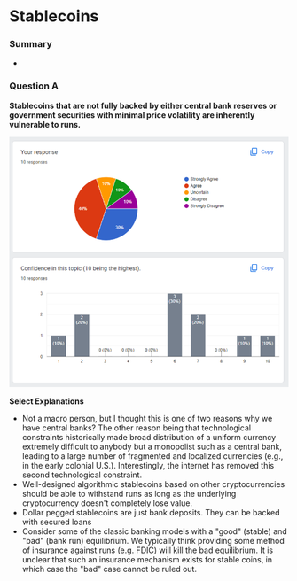 # Stablecoins

### Summary
-

### Question A
**Stablecoins that are not fully backed by either central bank reserves or government securities with minimal price volatility are inherently vulnerable to runs.**

![Results for Question A](/assets/img/09_stablecoins_01.png)

**Select Explanations**
- Not a macro person, but I thought this is one of two reasons why we have central banks? The other reason being that technological constraints historically made broad distribution of a uniform currency extremely difficult to anybody but a monopolist such as a central bank, leading to a large number of fragmented and localized currencies (e.g., in the early colonial U.S.). Interestingly, the internet has removed this second technological constraint.
- Well-designed algorithmic stablecoins based on other cryptocurrencies should be able to withstand runs as long as the underlying cryptocurrency doesn't completely lose value.
- Dollar pegged stablecoins are just bank deposits. They can be backed with secured loans
- Consider some of the classic banking models with a "good" (stable) and "bad" (bank run) equilibrium. We typically think providing some method of insurance against runs (e.g. FDIC) will kill the bad equilibrium. It is unclear that such an insurance mechanism exists for stable coins, in which case the "bad" case cannot be ruled out.
